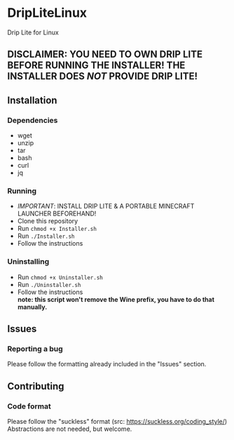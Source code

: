 # DripLiteLinux
Drip Lite for Linux
## DISCLAIMER: YOU NEED TO OWN DRIP LITE BEFORE RUNNING THE INSTALLER! THE INSTALLER DOES *NOT* PROVIDE DRIP LITE!
## Installation
### Dependencies
* wget
* unzip
* tar
* bash
* curl
* jq
### Running
* *IMPORTANT*: INSTALL DRIP LITE & A PORTABLE MINECRAFT LAUNCHER BEFOREHAND!
* Clone this repository
* Run `chmod +x Installer.sh`
* Run `./Installer.sh`
* Follow the instructions
### Uninstalling
* Run `chmod +x Uninstaller.sh`
* Run `./Uninstaller.sh`
* Follow the instructions </br> 
**note: this script won't remove the Wine prefix, you have to do that manually.**
## Issues
### Reporting a bug
Please follow the formatting already included in the "Issues" section.
## Contributing
### Code format
Please follow the "suckless" format (src: https://suckless.org/coding_style/) </br>
Abstractions are not needed, but welcome.
